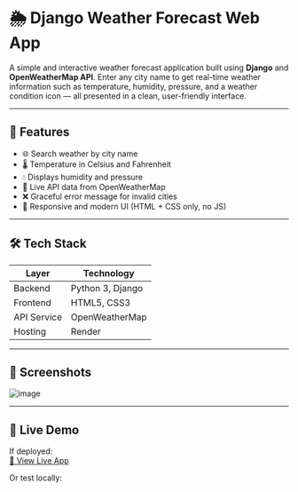 # 🌦️ Django Weather Forecast Web App

A simple and interactive weather forecast application built using **Django** and **OpenWeatherMap API**. Enter any city name to get real-time weather information such as temperature, humidity, pressure, and a weather condition icon — all presented in a clean, user-friendly interface.

---

## 🚀 Features

- 🌐 Search weather by city name
- 🌡️ Temperature in Celsius and Fahrenheit
- 💧 Displays humidity and pressure
- 🔄 Live API data from OpenWeatherMap
- ❌ Graceful error message for invalid cities
- 🎨 Responsive and modern UI (HTML + CSS only, no JS)

---

## 🛠️ Tech Stack

| Layer        | Technology              |
|--------------|--------------------------|
| Backend      | Python 3, Django         |
| Frontend     | HTML5, CSS3              |
| API Service  | OpenWeatherMap           |
| Hosting      | Render |

---

## 📸 Screenshots

![image](https://github.com/user-attachments/assets/d2b610bc-0ce5-4fb3-9a2c-b1815d5c31d2)


---

## 🔗 Live Demo

If deployed:  
[🔗 View Live App](https://your-deployment-link.com/weather/?city=Delhi)

Or test locally:  
